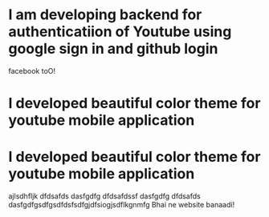 # I am developing backend for authenticatiion of Youtube using google sign in and github login
facebook toO!
# I developed beautiful color theme for youtube mobile application
# I developed beautiful color theme for youtube mobile application
ajlsdhfljk
dfdsafds
dasfgdfg
dfdsafdssf
dasfgdfg
dfdsafds
dasfgdfgsdfgsdfdsfsdfgjdfsiogjsdflkgnmfg
Bhai ne website banaadi!
